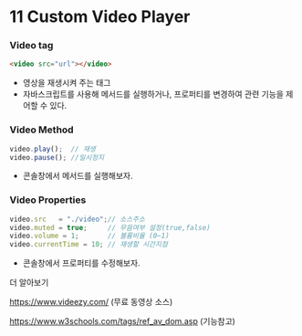 # 11 Custom Video Player



### Video tag

```html
<video src="url"></video>
```

- 영상을 재생시켜 주는 태그 
- 자바스크립트를 사용해 메서드를 실행하거나, 프로퍼티를 변경하여 관련 기능을 제어할 수 있다.  



### Video Method

```javascript
video.play();  // 재생
video.pause(); //일시정지
```

- 콘솔창에서 메서드를 실행해보자. 



### Video Properties

```javascript
video.src 	= "./video";// 소스주소
video.muted = true; 	// 무음여부 설정(true,false)
video.volume = 1; 		// 볼륨비율 (0~1)
video.currentTime = 10; // 재생할 시간지점
```

- 콘솔창에서 프로퍼티를 수정해보자. 



더 알아보기 

https://www.videezy.com/ (무료 동영상 소스)

https://www.w3schools.com/tags/ref_av_dom.asp (기능참고)



